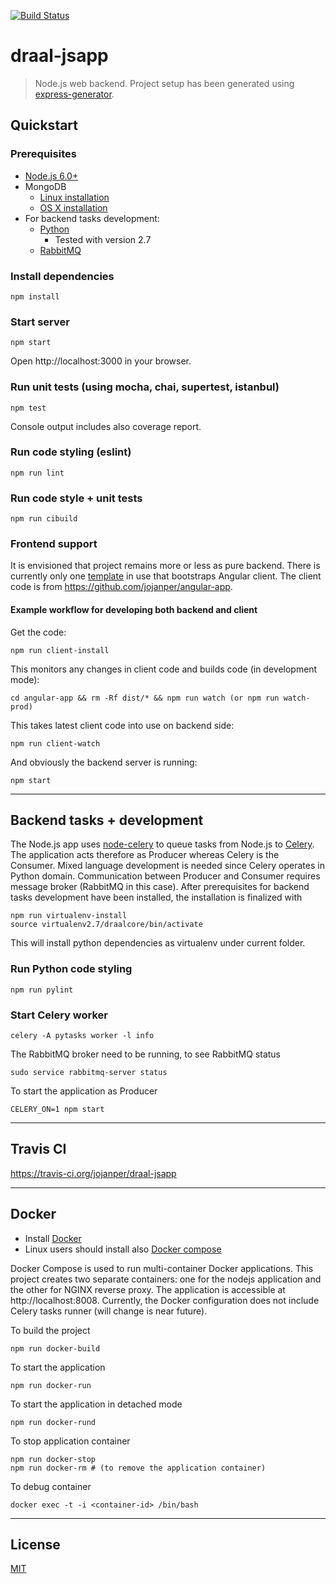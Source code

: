 [![Build Status](https://travis-ci.org/jojanper/draal-jsapp.svg?branch=master)](https://travis-ci.org/jojanper/draal-jsapp)

# draal-jsapp
> Node.js web backend. Project setup has been generated using [express-generator](https://expressjs.com/en/starter/generator.html).

## Quickstart

### Prerequisites

- [Node.js 6.0+](https://nodejs.org)
- MongoDB
  - [Linux installation](https://docs.mongodb.com/manual/administration/install-on-linux/)
  - [OS X installation](https://docs.mongodb.com/manual/tutorial/install-mongodb-on-os-x/)
- For backend tasks development:
  - [Python](https://www.python.org/)
      - Tested with version 2.7
  - [RabbitMQ](https://www.rabbitmq.com/)

### Install dependencies
```
npm install
```

### Start server
```
npm start
```
Open http://localhost:3000 in your browser.

### Run unit tests (using mocha, chai, supertest, istanbul)
```
npm test
```
Console output includes also coverage report.

### Run code styling (eslint)
```
npm run lint
```

### Run code style + unit tests
```
npm run cibuild
```

### Frontend support
It is envisioned that project remains more or less as pure backend. There is currently only one
[template](https://github.com/jojanper/draal-jsapp/blob/master/views/index.pug) in use that bootstraps
Angular client. The client code is from https://github.com/jojanper/angular-app.

#### Example workflow for developing both backend and client

Get the code:
```
npm run client-install
```

This monitors any changes in client code and builds code (in development mode):
```
cd angular-app && rm -Rf dist/* && npm run watch (or npm run watch-prod)
```

This takes latest client code into use on backend side:
```
npm run client-watch
```

And obviously the backend server is running:
```
npm start
```

---------

## Backend tasks + development
The Node.js app uses [node-celery](https://github.com/mher/node-celery) to queue tasks from Node.js
to [Celery](http://www.celeryproject.org/). The application acts therefore as Producer whereas Celery
is the Consumer. Mixed language development is needed since Celery operates in Python domain.
Communication between Producer and Consumer requires message broker (RabbitMQ in this case). After
prerequisites for backend tasks development have been installed, the installation is finalized with

```
npm run virtualenv-install
source virtualenv2.7/draalcore/bin/activate
```

This will install python dependencies as virtualenv under current folder.

### Run Python code styling
```
npm run pylint
```

### Start Celery worker
```
celery -A pytasks worker -l info
```

The RabbitMQ broker need to be running, to see RabbitMQ status

```
sudo service rabbitmq-server status
```

To start the application as Producer

```
CELERY_ON=1 npm start
```

---------

## Travis CI
https://travis-ci.org/jojanper/draal-jsapp

---------

## Docker
- Install [Docker](https://docs.docker.com/engine/installation/)
- Linux users should install also [Docker compose](https://docs.docker.com/compose/install/)

Docker Compose is used to run multi-container Docker applications. This project creates two
separate containers: one for the nodejs application and the other for NGINX reverse proxy. The application
is accessible at http://localhost:8008. Currently, the Docker configuration does not include Celery tasks
runner (will change is near future).

To build the project
```
npm run docker-build
```

To start the application
```
npm run docker-run
```

To start the application in detached mode
```
npm run docker-rund
```

To stop application container
```
npm run docker-stop
npm run docker-rm # (to remove the application container)
```

To debug container
```
docker exec -t -i <container-id> /bin/bash
```

---------

## License

[MIT](/LICENSE)
